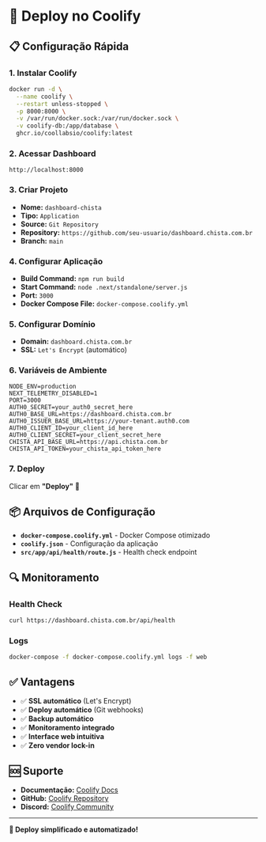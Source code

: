 # 🚀 Deploy no Coolify

## 📋 Configuração Rápida

### 1. **Instalar Coolify**
```bash
docker run -d \
  --name coolify \
  --restart unless-stopped \
  -p 8000:8000 \
  -v /var/run/docker.sock:/var/run/docker.sock \
  -v coolify-db:/app/database \
  ghcr.io/coollabsio/coolify:latest
```

### 2. **Acessar Dashboard**
```
http://localhost:8000
```

### 3. **Criar Projeto**
- **Nome:** `dashboard-chista`
- **Tipo:** `Application`
- **Source:** `Git Repository`
- **Repository:** `https://github.com/seu-usuario/dashboard.chista.com.br`
- **Branch:** `main`

### 4. **Configurar Aplicação**
- **Build Command:** `npm run build`
- **Start Command:** `node .next/standalone/server.js`
- **Port:** `3000`
- **Docker Compose File:** `docker-compose.coolify.yml`

### 5. **Configurar Domínio**
- **Domain:** `dashboard.chista.com.br`
- **SSL:** `Let's Encrypt` (automático)

### 6. **Variáveis de Ambiente**
```env
NODE_ENV=production
NEXT_TELEMETRY_DISABLED=1
PORT=3000
AUTH0_SECRET=your_auth0_secret_here
AUTH0_BASE_URL=https://dashboard.chista.com.br
AUTH0_ISSUER_BASE_URL=https://your-tenant.auth0.com
AUTH0_CLIENT_ID=your_client_id_here
AUTH0_CLIENT_SECRET=your_client_secret_here
CHISTA_API_BASE_URL=https://api.chista.com.br
CHISTA_API_TOKEN=your_chista_api_token_here
```

### 7. **Deploy**
Clicar em **"Deploy"** 🚀

## 📦 Arquivos de Configuração

- **`docker-compose.coolify.yml`** - Docker Compose otimizado
- **`coolify.json`** - Configuração da aplicação
- **`src/app/api/health/route.js`** - Health check endpoint

## 🔍 Monitoramento

### Health Check
```bash
curl https://dashboard.chista.com.br/api/health
```

### Logs
```bash
docker-compose -f docker-compose.coolify.yml logs -f web
```

## ✅ Vantagens

- ✅ **SSL automático** (Let's Encrypt)
- ✅ **Deploy automático** (Git webhooks)
- ✅ **Backup automático**
- ✅ **Monitoramento integrado**
- ✅ **Interface web intuitiva**
- ✅ **Zero vendor lock-in**

## 🆘 Suporte

- **Documentação:** [Coolify Docs](https://coolify.io/docs)
- **GitHub:** [Coolify Repository](https://github.com/coollabsio/coolify)
- **Discord:** [Coolify Community](https://discord.gg/coolify)

---

**🎉 Deploy simplificado e automatizado!**
